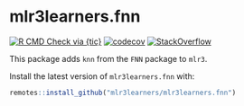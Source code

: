 # mlr3learners.fnn

<!-- badges: start -->
[![R CMD Check via {tic}](https://img.shields.io/github/workflow/status/mlr3learners/mlr3learners.fnn/R%20CMD%20Check%20via%20%7Btic%7D?logo=github&label=R%20CMD%20Check%20via%20{tic}&style=flat-square)](https://github.com/mlr3learners/mlr3learners.fnn/actions)
[![codecov](https://codecov.io/gh/mlr3learners/mlr3learners.fnn/branch/master/graph/badge.svg)](https://codecov.io/gh/mlr3learners/mlr3learners.fnn)
[![StackOverflow](https://img.shields.io/badge/stackoverflow-mlr3-orange.svg)](https://stackoverflow.com/questions/tagged/mlr3)
<!-- badges: end -->

This package adds `knn` from the `FNN` package to `mlr3`.

Install the latest version of `mlr3learners.fnn` with:

```r
remotes::install_github("mlr3learners/mlr3learners.fnn")
```
